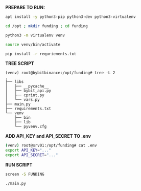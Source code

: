 **PREPARE TO RUN:**
```bash
apt install -y python3-pip python3-dev python3-virtualenv
```

```bash
cd /opt ; mkdir funding ; cd funding
```
```bash
python3 -m virtualenv venv
```

```bash
source venv/bin/activate
```
```bash
pip install -r requriements.txt
```
**TREE SCRIPT**
```
(venv) root@bybitbinance:/opt/funding# tree -L 2
.
├── libs
│   ├── __pycache__
│   ├── bybit_api.py
│   ├── cprint.py
│   └── vars.py
├── main.py
├── requirements.txt
└── venv
    ├── bin
    ├── lib
    └── pyvenv.cfg
```

**ADD API_KEY and API_SECRET TO .env**
```sh
(venv) root@srv01:/opt/funding# cat .env
export API_KEY="..."
export API_SECRET="..."
```

**RUN SCRIPT**
```bash
screen -S FUNDING
```

```bash
./main.py
```
